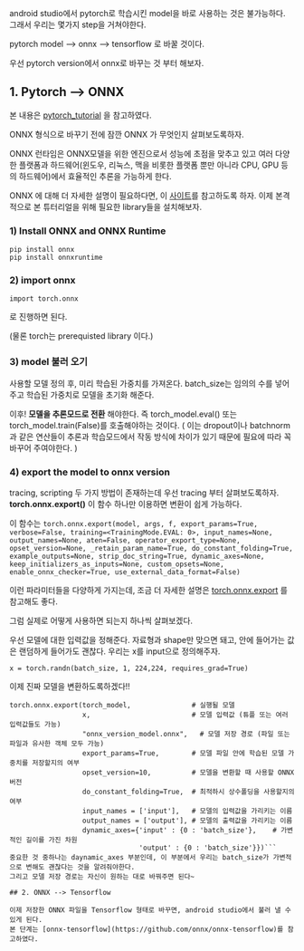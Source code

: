 android studio에서 pytorch로 학습시킨 model을 바로 사용하는 것은 불가능하다. 
그래서 우리는 몇가지 step을 거쳐야한다. 

pytorch model --> onnx --> tensorflow 로 바꿀 것이다.

우선 pytorch version에서 onnx로 바꾸는 것 부터 해보자. 

## 1. Pytorch --> ONNX 

 본 내용은 [pytorch_tutorial](https://tutorials.pytorch.kr/advanced/super_resolution_with_onnxruntime.html) 을 참고하였다. 
 
 ONNX 형식으로 바꾸기 전에 잠깐 ONNX 가 무엇인지 살펴보도록하자. 
 
 ONNX 런타임은 ONNX모델을 위한 엔진으로서 성능에 초점을 맞추고 있고 여러 다양한 플랫폼과 하드웨어(윈도우, 리눅스, 맥을 비롯한 플랫폼 뿐만 아니라 CPU, GPU 등의 하드웨어)에서 효율적인 추론을 가능하게 한다. 

 ONNX 에 대해 더 자세한 설명이 필요하다면, 이 [사이트](https://cloudblogs.microsoft.com/opensource/2019/05/22/onnx-runtime-machine-learning-inferencing-0-4-release/)를 참고하도록 하자. 
 이제 본격적으로 본 튜터리얼을 위해 필요한 library들을 설치해보자. 
 
### 1) Install ONNX and ONNX Runtime

```
pip install onnx
pip install onnxruntime
```

### 2) import onnx

```
import torch.onnx
```

로 진행하면 된다. 

(물론 torch는 prerequisted library 이다.)

### 3) model 불러 오기 

사용할 모델 정의 후, 미리 학습된 가중치를 가져온다. batch_size는 임의의 수를 넣어주고 
학습된 가중치로 모델을 초기화 해준다.

이후! __모델을 추론모드로 전환__ 해야한다. 
즉 torch_model.eval() 또는 torch_model.train(False)를 호출해야하는 것이다. 
( 이는 dropout이나 batchnorm과 같은 연산들이 추론과 학습모드에서 작동 방식에 차이가 있기 때문에 필요에 따라 꼭 바꾸어 주여야한다. )

### 4) export the model to onnx version

tracing, scripting 두 가지 방법이 존재하는데 우선 tracing 부터 살펴보도록하자. 
__torch.onnx.export()__ 이 함수 하나만 이용하면 변환이 쉽게 가능하다. 

이 함수는 
```torch.onnx.export(model, args, f, export_params=True, verbose=False, training=<TrainingMode.EVAL: 0>, input_names=None, output_names=None, aten=False, operator_export_type=None, opset_version=None, _retain_param_name=True, do_constant_folding=True, example_outputs=None, strip_doc_string=True, dynamic_axes=None, keep_initializers_as_inputs=None, custom_opsets=None, enable_onnx_checker=True, use_external_data_format=False)```

이런 파라미터들을 다양하게 가지는데, 조금 더 자세한 설명은 [torch.onnx.export](https://pytorch.org/docs/master/onnx.html) 를 참고해도 좋다. 

그럼 실제로 어떻게 사용하면 되는지 하나씩 살펴보겠다. 

우선 모델에 대한 입력값을 정해준다. 자료형과 shape만 맞으면 돼고, 안에 들어가는 값은 랜덤하게 들어가도 괜찮다. 우리는 x를 input으로 정의해주자.
``` 
x = torch.randn(batch_size, 1, 224,224, requires_grad=True)
```

이제 진짜 모델을 변환하도록하겠다!!
```
torch.onnx.export(torch_model,               # 실행될 모델
                  x,                         # 모델 입력값 (튜플 또는 여러 입력값들도 가능)
                  "onnx_version_model.onnx",   # 모델 저장 경로 (파일 또는 파일과 유사한 객체 모두 가능)
                  export_params=True,        # 모델 파일 안에 학습된 모델 가중치를 저장할지의 여부
                  opset_version=10,          # 모델을 변환할 때 사용할 ONNX 버전
                  do_constant_folding=True,  # 최적하시 상수폴딩을 사용할지의 여부
                  input_names = ['input'],   # 모델의 입력값을 가리키는 이름
                  output_names = ['output'], # 모델의 출력값을 가리키는 이름
                  dynamic_axes={'input' : {0 : 'batch_size'},    # 가변적인 길이를 가진 차원
                                'output' : {0 : 'batch_size'}})```
중요한 것 중하나는 daynamic_axes 부분인데, 이 부분에서 우리는 batch_size가 가변적으로 변해도 괜찮다는 것을 알려줘야한다. 
그리고 모델 저장 경로는 자신이 원하는 대로 바꿔주면 된다~

## 2. ONNX --> Tensorflow

이제 저장한 ONNX 파일을 Tensorflow 형태로 바꾸면, android studio에서 불러 낼 수 있게 된다. 
본 단계는 [onnx-tensorflow](https://github.com/onnx/onnx-tensorflow)를 참고하였다. 

